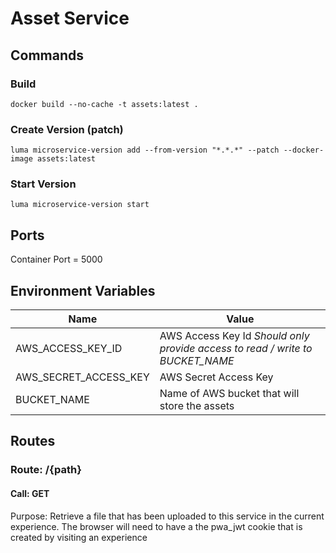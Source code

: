 # Asset Service

## Commands
### Build
`docker build --no-cache -t assets:latest .`
### Create Version (patch)
`luma microservice-version add --from-version "*.*.*" --patch --docker-image assets:latest`
### Start Version
`luma microservice-version start`

## Ports
  Container Port = 5000

## Environment Variables
| Name  | Value |
| ------------- | ------------- |
| AWS_ACCESS_KEY_ID  | AWS Access Key Id *Should only provide access to read / write to BUCKET_NAME*  |
| AWS_SECRET_ACCESS_KEY  | AWS Secret Access Key  |
| BUCKET_NAME  | Name of AWS bucket that will store the assets  |

## Routes

### Route: /{path}

#### Call: GET

Purpose: Retrieve a file that has been uploaded to this service in the current experience.  The browser will need to have a the pwa_jwt cookie that is created by visiting an experience
